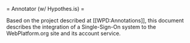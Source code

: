 = Annotator (w/ Hypothes.is) =

Based on the project described at [[WPD:Annotations]], this document describes the integration of a Single-Sign-On system to the WebPlatform.org site and its account service.